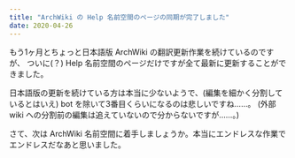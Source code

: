 ```yaml
---
title: "ArchWiki の Help 名前空間のページの同期が完了しました"
date: 2020-04-26
---
```


もう1ヶ月とちょっと日本語版 ArchWiki の翻訳更新作業を続けているのですが、
ついに(？) Help 名前空間のページだけですが全て最新に更新することができました。

日本語版の更新を続けている方は本当に少ないようで、(編集を細かく分割しているとはいえ)
bot を除いて3番目くらいになるのは悲しいですね……。
(外部 wiki への分割前の編集は追えていないので分からないですが……。)

さて、次は ArchWiki 名前空間に着手しましょうか。本当にエンドレスな作業で
エンドレスだなあと思いました。

